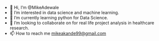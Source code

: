 - 👋 Hi, I’m @MikeAdewale
- 👀 I’m interested in data science and machine learning.
- 🌱 I’m currently learning python for Data Science.
- 💞️ I’m looking to collaborate on for real life project analysis in healthcare research.
- 📫 How to reach me mikeakande99@gmail.com

<!---
MikeAdewale/MikeAdewale is a ✨ special ✨ repository because its `README.md` (this file) appears on your GitHub profile.
You can click the Preview link to take a look at your changes.
--->
